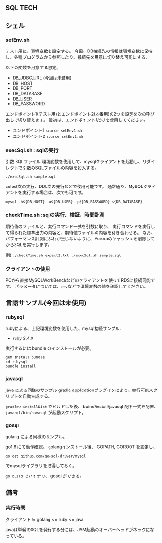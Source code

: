 SQL TECH
----------


## シェル

### setEnv.sh

テスト用に、環境変数を設定する。
今回、DB接続先の情報は環境変数に保持し、各種プログラムから参照したり、接続先を用意に切り替え可能にする。

以下の変数を用意する想定。

+ DB_JDBC_URL (今回は未使用)
+ DB_HOST
+ DB_PORT
+ DB_DATABASE
+ DB_USER
+ DB_PASSWORD

エンドポイント1(テスト用)とエンドポイント2(本番用)の2つを設定を次の呼び出しで切り替えます。
最初は、エンドポイント1だけを使用してください。
+ エンドポイント1 `source setEnv1.sh`
+ エンドポイント2 `source setEnv2.sh`

### execSql.sh : sqlの実行
 
 引数 SQLファイル
 環境変数を使用して、mysqlクライアントを起動し、リダイレクトで引数のSQLファイルの内容を投入する。

`./execSql.sh sample.sql `

select文の実行、DDL文の発行などで使用可能です。
通常通り、MySQLクライアントを実行する場合は、次でも可です。

`mysql -h${DB_HOST} -u${DB_USER} -p${DB_PASSWORD} ${DB_DATABASE}`

### checkTime.sh :sqlの実行、検証、時間計測

期待値のファイルと、実行コマンド一式を引数に取り、
実行コマンドを実行して得られた標準出力の内容と、期待値ファイルの内容を付き合わせる。
なお、パフォーマンス計測にぶれが生じないように、Auroraのキャッシュを削除してからSQLを実行します。

例)
 ` ./checkTime.sh expect2.txt ./execSql.sh sample.sql ` 

### クライアントの使用
PCから直接MySQLWorkBenchなどのクライアントを使ってRDSに接続可能です。
パラメータについては、`env`などで環境変数の値を確認してください。


## 言語サンプル(今回は未使用)


### rubysql
rubyによる、上記環境変数を使用した、mysql接続サンプル.

+ ruby 2.4.0

実行するには bundle のインストールが必要。

```ruby
gem install bundle
cd rubysql
bundle install
```

### javasql

java による同様のサンプル
gradle applicationプラグインにより、実行可能スクリプトを自動生成する。

`gradlew installDist` 
でビルドした後、 buind/install/javasql 配下一式を配置、
`javasql/bin/havasql` が起動スクリプト。

### gosql

golang による同様のサンプル。

go1.6 にて動作確認。
golangインストール後、 GOPATH, GOROOT を設定し、

`go get github.com/go-sql-driver/mysql` 

でmysqlライブラリを取得しておく。

`go build` でバイナリ、 gosql ができる。

## 備考

### 実行時間

クライアント ≒ golang <= ruby <= java

javaは単発のSQLを発行する分には、JVM起動のオーバーヘッドがネックになっている。
